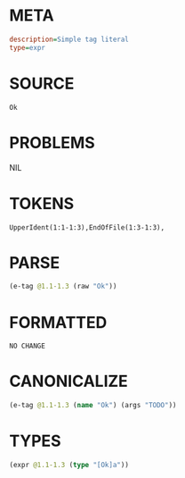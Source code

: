 # META
~~~ini
description=Simple tag literal
type=expr
~~~
# SOURCE
~~~roc
Ok
~~~
# PROBLEMS
NIL
# TOKENS
~~~zig
UpperIdent(1:1-1:3),EndOfFile(1:3-1:3),
~~~
# PARSE
~~~clojure
(e-tag @1.1-1.3 (raw "Ok"))
~~~
# FORMATTED
~~~roc
NO CHANGE
~~~
# CANONICALIZE
~~~clojure
(e-tag @1.1-1.3 (name "Ok") (args "TODO"))
~~~
# TYPES
~~~clojure
(expr @1.1-1.3 (type "[Ok]a"))
~~~
